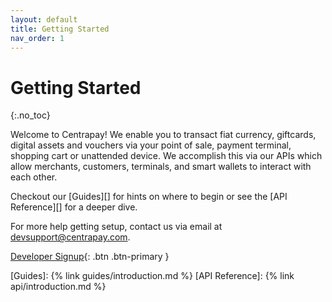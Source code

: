 ```yaml
---
layout: default
title: Getting Started
nav_order: 1
---
```


# Getting Started
{:.no_toc}

Welcome to Centrapay! We enable you to transact fiat currency,
giftcards, digital assets and vouchers via your point of sale,
payment terminal, shopping cart or unattended device. We
accomplish this via our APIs which allow merchants, customers,
terminals, and smart wallets to interact with each other.

Checkout our [Guides][] for hints on where to begin or see the
[API Reference][] for a deeper dive.

For more help getting setup, contact us via email at
[devsupport@centrapay.com](mailto:devsupport@centrapay.com).


[Developer Signup](https://centrapay.com/application-developer/){: .btn .btn-primary }

[Guides]: {% link guides/introduction.md %}
[API Reference]: {% link api/introduction.md %}
